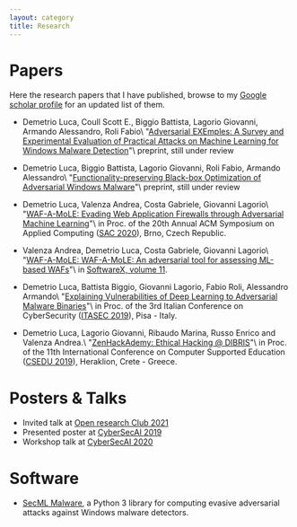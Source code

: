 ```yaml
---
layout: category
title: Research
---
```


# Papers

Here the research papers that I have published, browse to my [Google scholar profile](https://scholar.google.com/citations?user=1VFfrQEAAAAJ&hl=it) for an updated list of them.

* Demetrio Luca, Coull Scott E., Biggio Battista, Lagorio Giovanni, Armando Alessandro, Roli Fabio\\
"[Adversarial EXEmples: A Survey and Experimental Evaluation of Practical Attacks on Machine Learning for Windows Malware Detection](https://arxiv.org/abs/2008.07125)"\\
preprint, still under review

* Demetrio Luca, Biggio Battista, Lagorio Giovanni, Roli Fabio, Armando Alessandro\\
"[Functionality-preserving Black-box Optimization of Adversarial Windows Malware](https://arxiv.org/abs/2003.13526)"\\
preprint, still under review

* Demetrio Luca, Valenza Andrea, Costa Gabriele, Giovanni Lagorio\\
"[WAF-A-MoLE: Evading Web Application Firewalls through Adversarial Machine Learning](https://dl.acm.org/doi/abs/10.1145/3341105.3373962)"\\
in Proc. of the 20th Annual ACM Symposium on Applied Computing ([SAC 2020](https://www.sigapp.org/sac/sac2020/)), Brno, Czech Republic.

* Valenza Andrea, Demetrio Luca, Costa Gabriele, Giovanni Lagorio\\
"[WAF-A-MoLE: WAF-A-MoLE: An adversarial tool for assessing ML-based WAFs](https://dl.acm.org/doi/abs/10.1145/3341105.3373962)"\\
in [SoftwareX, volume 11](https://www.sciencedirect.com/science/article/pii/S2352711019302997).

* Demetrio Luca, Battista Biggio, Giovanni Lagorio, Fabio Roli, Alessandro Armando\\
"[Explaining Vulnerabilities of Deep Learning to Adversarial Malware Binaries](https://arxiv.org/abs/1901.03583)"\\
in Proc. of the 3rd Italian Conference on CyberSecurity ([ITASEC 2019](https://www.itasec.it/)), Pisa - Italy.

* Demetrio Luca, Lagorio Giovanni, Ribaudo Marina, Russo Enrico and Valenza Andrea.\\
"[ZenHackAdemy: Ethical Hacking @ DIBRIS](http://insticc.org/node/TechnicalProgram/csedu/presentationDetails/77471)"\\
in Proc. of the 11th International Conference on Computer Supported Education ([CSEDU 2019](http://www.csedu.org/)), Heraklion, Crete - Greece.

# Posters & Talks
* Invited  talk at [Open research Club 2021](https://www.s3ai.at/open-research-clubs-2021.html)
* Presented poster at [CyberSecAI 2019](https://cybersecai.com/2019-highlights/)
* Workshop talk at [CyberSecAI 2020](https://cybersecai.com/speaker/luca-demetrio/)

# Software

* [SecML Malware](https://github.com/zangobot/secml_malware), a Python 3 library for computing evasive adversarial attacks against Windows malware detectors.